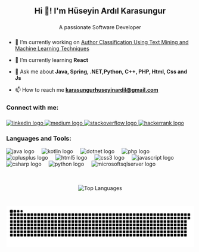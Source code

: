 <h2 align="center">Hi 👋! I'm Hüseyin Ardıl Karasungur</h2>

###

<p align="center">A passionate Software Developer</p>

###
- 🔭 I’m currently working on [Author Classification Using Text Mining and Machine Learning Techniques](https://github.com/karasungurhuseyinardil/Author-Classification-Using-Text-Mining-and-Machine-Learning-Techniques)

- 🌱 I’m currently learning **React**

- 💬 Ask me about **Java, Spring, .NET,Python, C++, PHP, Html, Css and Js**
- 📫 How to reach me **karasungurhuseyinardil@gmail.com**

###
<h3 align="left">Connect with me:</h3>


###

<div align="left">
  <a href="https://www.linkedin.com/in/huseyinardilkarasungur/" target="_blank">
    <img src="https://img.shields.io/static/v1?message=LinkedIn&logo=linkedin&label=&color=0077B5&logoColor=white&labelColor=&style=for-the-badge" height="35" alt="linkedin logo"  />
  </a>
  <a href="https://medium.com/@karasungurhuseyinardil" target="_blank">
    <img src="https://img.shields.io/static/v1?message=Medium&logo=medium&label=&color=12100E&logoColor=white&labelColor=&style=for-the-badge" height="35" alt="medium logo"  />
  </a>
  <a href="https://stackoverflow.com/users/23207418/h%c3%bcseyin-ard%c4%b1l-karasungur" target="_blank">
    <img src="https://img.shields.io/static/v1?message=Stackoverflow&logo=stackoverflow&label=&color=FE7A16&logoColor=white&labelColor=&style=for-the-badge" height="35" alt="stackoverflow logo"  />
  </a>
  <a href="https://www.hackerrank.com/profile/karasungurhusey1" target="_blank">
    <img src="https://img.shields.io/static/v1?message=HackerRank&logo=hackerrank&label=&color=2EC866&logoColor=white&labelColor=&style=for-the-badge" height="35" alt="hackerrank logo"  />
  </a>
</div>


<h3 align="left">Languages and Tools:</h3>


<div align="left">

 

  <img src="https://cdn.jsdelivr.net/gh/devicons/devicon/icons/java/java-original.svg" height="30" alt="java logo"  />
  <img width="12" />
  <img src="https://cdn.jsdelivr.net/gh/devicons/devicon/icons/kotlin/kotlin-original.svg" height="30" alt="kotlin logo"  />
  <img width="12" />
  <img src="https://cdn.jsdelivr.net/gh/devicons/devicon/icons/dot-net/dot-net-original-wordmark.svg" height="30" alt="dotnet logo"  />
  <img width="12" />
  <img src="https://cdn.jsdelivr.net/gh/devicons/devicon/icons/php/php-original.svg" height="30" alt="php logo"  />
  <img width="12" />
  <img src="https://cdn.jsdelivr.net/gh/devicons/devicon/icons/cplusplus/cplusplus-original.svg" height="30" alt="cplusplus logo"  />
  <img width="12" />
  <img src="https://cdn.jsdelivr.net/gh/devicons/devicon/icons/html5/html5-original.svg" height="30" alt="html5 logo"  />
  <img width="12" />
  <img src="https://cdn.jsdelivr.net/gh/devicons/devicon/icons/css3/css3-original.svg" height="30" alt="css3 logo"  />
  <img width="12" />
  <img src="https://cdn.jsdelivr.net/gh/devicons/devicon/icons/javascript/javascript-original.svg" height="30" alt="javascript logo"  />
  <img width="12" />
  <img src="https://cdn.jsdelivr.net/gh/devicons/devicon/icons/csharp/csharp-original.svg" height="30" alt="csharp logo"  />
  <img width="12" />
  <img src="https://cdn.jsdelivr.net/gh/devicons/devicon/icons/python/python-original.svg" height="30" alt="python logo"  />
  <img width="12" />
  <img src="https://cdn.jsdelivr.net/gh/devicons/devicon/icons/microsoftsqlserver/microsoftsqlserver-plain.svg" height="30" alt="microsoftsqlserver logo"  />
</div>
<br>
<br>

<p align="center">
  <img src="https://github-readme-stats.vercel.app/api/top-langs?username=karasungurhuseyinardil&show_icons=true&locale=en&layout=compact" alt="Top Languages" />
</p>


###

<br clear="both">

<img src="https://raw.githubusercontent.com/karasungurhuseyinardil/karasungurhuseyinardil/output/snake.svg" alt="Snake animation" />

###
